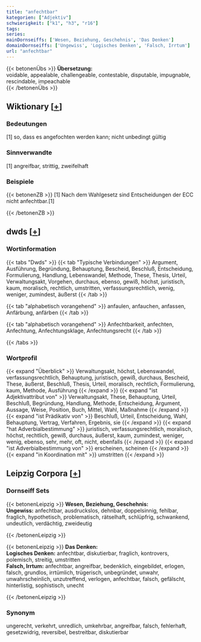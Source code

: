 ```yaml
---
title: "anfechtbar"
kategorien: ["Adjektiv"]
schwierigkeit: ["k1", "h3", "r16"]
tags:
series:
mainDornseiffs: ['Wesen, Beziehung, Geschehnis', 'Das Denken']
domainDornseiffs: ['Ungewiss', 'Logisches Denken', 'Falsch, Irrtum']
url: "anfechtbar"
---
```


{{< betonenÜbs >}}
**Übersetzung:**  
voidable, appealable, challengeable, contestable, disputable, impugnable, rescindable, impeachable  
{{< /betonenÜbs >}}

## Wiktionary [[+](https://de.wiktionary.org/wiki/anfechtbar)]

### Bedeutungen
[1] so, dass es angefochten werden kann; nicht unbedingt gültig  

### Sinnverwandte
[1] angreifbar, strittig, zweifelhaft  

### Beispiele
{{< betonenZB >}}
[1] Nach dem Wahlgesetz sind Entscheidungen der ECC nicht anfechtbar.[1]  

{{< /betonenZB >}}


## dwds [[+](https://www.dwds.de/wb/anfechtbar)]

### Wortinformation
{{< tabs "Dwds" >}}
{{< tab "Typische Verbindungen" >}}
Argument, Ausführung, Begründung, Behauptung, Bescheid, Beschluß, Entscheidung, Formulierung, Handlung, Lebenswandel, Methode, These, Thesis, Urteil, Verwaltungsakt, Vorgehen, durchaus, ebenso, gewiß, höchst, juristisch, kaum, moralisch, rechtlich, umstritten, verfassungsrechtlich, wenig, weniger, zumindest, äußerst
{{< /tab >}}

{{< tab "alphabetisch vorangehend" >}}
anfaulen, anfauchen, anfassen, Anfärbung, anfärben
{{< /tab >}}

{{< tab "alphabetisch vorangehend" >}}
Anfechtbarkeit, anfechten, Anfechtung, Anfechtungsklage, Anfechtungsrecht
{{< /tab >}}

{{< /tabs >}}

### Wortprofil
{{< expand "Überblick" >}} Verwaltungsakt, höchst, Lebenswandel, verfassungsrechtlich, Behauptung, juristisch, gewiß, durchaus, Bescheid, These, äußerst, Beschluß, Thesis, Urteil, moralisch, rechtlich, Formulierung, kaum, Methode, Ausführung {{< /expand >}}
{{< expand "ist Adjektivattribut von" >}} Verwaltungsakt, These, Behauptung, Urteil, Beschluß, Begründung, Handlung, Methode, Entscheidung, Argument, Aussage, Weise, Position, Buch, Mittel, Wahl, Maßnahme {{< /expand >}}
{{< expand "ist Prädikativ von" >}} Beschluß, Urteil, Entscheidung, Wahl, Behauptung, Vertrag, Verfahren, Ergebnis, sie {{< /expand >}}
{{< expand "hat Adverbialbestimmung" >}} juristisch, verfassungsrechtlich, moralisch, höchst, rechtlich, gewiß, durchaus, äußerst, kaum, zumindest, weniger, wenig, ebenso, sehr, mehr, oft, nicht, ebenfalls {{< /expand >}}
{{< expand "ist Adverbialbestimmung von" >}} erscheinen, scheinen {{< /expand >}}
{{< expand "in Koordination mit" >}} umstritten {{< /expand >}}

## Leipzig Corpora [[+](https://corpora.uni-leipzig.de/en/res?word=anfechtbar&corpusId=deu_newscrawl-public_2018)]

### Dornseiff Sets
{{< betonenLeipzig >}}
**Wesen, Beziehung, Geschehnis:**  
**Ungewiss:** anfechtbar, ausdruckslos, dehnbar, doppelsinnig, fehlbar, fraglich, hypothetisch, problematisch, rätselhaft, schlüpfrig, schwankend, undeutlich, verdächtig, zweideutig  

{{< /betonenLeipzig >}}


{{< betonenLeipzig >}}
**Das Denken:**  
**Logisches Denken:** anfechtbar, diskutierbar, fraglich, kontrovers, polemisch, streitig, umstritten  
**Falsch, Irrtum:** anfechtbar, angreifbar, bedenklich, eingebildet, erlogen, falsch, grundlos, irrtümlich, trügerisch, unbegründet, unwahr, unwahrscheinlich, unzutreffend, verlogen, anfechtbar, falsch, gefälscht, hinterlistig, sophistisch, unecht  

{{< /betonenLeipzig >}}

### Synonym
ungerecht, verkehrt, unredlich, umkehrbar, angreifbar, falsch, fehlerhaft, gesetzwidrig, reversibel, bestreitbar, diskutierbar

